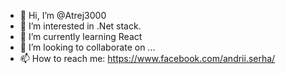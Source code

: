 - 👋 Hi, I’m @Atrej3000
- 👀 I’m interested in .Net stack.
- 🌱 I’m currently learning React
- 💞️ I’m looking to collaborate on ...
- 📫 How to reach me: https://www.facebook.com/andrii.serha/

<!---
Atrej3000/Atrej3000 is a ✨ special ✨ repository because its `README.md` (this file) appears on your GitHub profile.
You can click the Preview link to take a look at your changes.
--->
